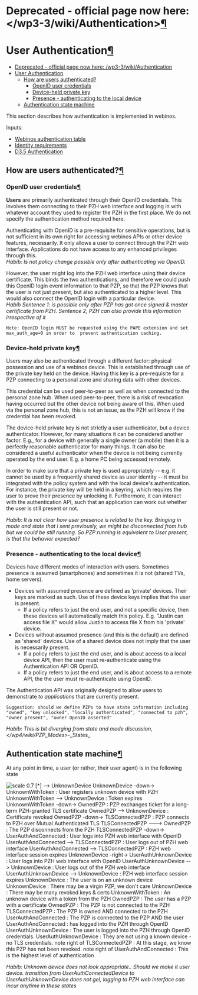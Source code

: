 Deprecated - official page now here: </wp3-3/wiki/Authentication>[¶](#Deprecated-official-page-now-here-httpdevwebinosorgredmineprojectswp3-3wikiAuthentication)
=======================================================================================================================================================================================================

User Authentication[¶](#User-Authentication)
============================================

-   [Deprecated - official page now here:
    /wp3-3/wiki/Authentication](#Deprecated-official-page-now-here-httpdevwebinosorgredmineprojectswp3-3wikiAuthentication)
-   [User Authentication](#User-Authentication)
    -   [How are users authenticated?](#How-are-users-authenticated)
        -   [OpenID user credentials](#OpenID-user-credentials)
        -   [Device-held private key](#Device-held-private-key)
        -   [Presence - authenticating to the local
            device](#Presence-authenticating-to-the-local-device)
    -   [Authentication state machine](#Authentication-state-machine)

This section describes how authentication is implemented in webinos.

Inputs:

-   [Webinos authentication table](.html)
-   [Identity
    requirements](/wp2-5/wiki/Requirements#Identity-requirements)
-   [D3.5
    Authentication](/t3-5/wiki/Deliverable_Specifications_Authentication_Identity)

How are users authenticated?[¶](#How-are-users-authenticated)
-------------------------------------------------------------

### OpenID user credentials[¶](#OpenID-user-credentials)

**Users** are primarily authenticated through their OpenID credentials.
This involves them connecting to their PZH web interface and logging in
with whatever account they used to register the PZH in the first place.
We do not specify the authentication method required here.

Authenticating with OpenID is a pre-requisite for sensitive operations,
but is not sufficient in its own right for accessing webinos APIs or
other device features, necessarily. It only allows a user to connect
through the PZH web interface. Applications do not have access to any
enhanced privileges through this.\
*Habib: Is not policy change possible only after authenticating via
OpenID.*

However, the user might log into the PZH web interface using their
device certificate. This binds the two authentications, and therefore we
could push this OpenID login event information to that PZP, so that the
PZP knows that the user is not just present, but also authenticated to a
higher level. This would also connect the OpenID login with a particular
device.\
*Habib Sentence 1: is possible only after PZP has got once signed &
master certificate from PZH. Sentence 2, PZH can also provide this
information irrespective of it*

    Note: OpenID login MUST be requested using the PAPE extension and set max_auth_age=0 in order to  prevent authentication caching.

### Device-held private key[¶](#Device-held-private-key)

Users may also be authenticated through a different factor: physical
possession and use of a webinos device. This is established through use
of the private key held on the device. Having this key is a
pre-requisite for a PZP connecting to a personal zone and sharing data
with other devices.

This credential can be used peer-to-peer as well as when connected to
the personal zone hub. When used peer-to-peer, there is a risk of
revocation having occurred but the other device not being aware of this.
When used via the personal zone hub, this is not an issue, as the PZH
will know if the credential has been revoked.

The device-held private key is not strictly a user authenticator, but a
device authenticator. However, for many situations it can be considered
another factor. E.g., for a device with generally a single owner (a
mobile) then it is a perfectly reasonable authenticator for many things.
It can also be considered a useful authenticator when the device is not
being currently operated by the end user. E.g. a home PC being accessed
remotely.

In order to make sure that a private key is used appropriately -- e.g.
it cannot be used by a frequently shared device as user identity -- it
must be integrated with the policy system and with the local device's
authentication. For instance, the private key will be held in a keyring,
which requires the user to prove their presence by unlocking it.
Furthermore, it can interact with the authentication API, such that an
application can work out whether the user is still present or not.

*Habib: It is not clear how user presence is related to the key.
Bringing in mode and state that i sent previously, we might be
disconnected from hub but we could be still running. So PZP running is
equivalent to User present, is that the behavior expected?*

### Presence - authenticating to the local device[¶](#Presence-authenticating-to-the-local-device)

Devices have different modes of interaction with users. Sometimes
presence is assumed (smartphones) and sometimes it is not (shared TVs,
home servers).

-   Devices with assumed presence are defined as 'private' devices.
    Their keys are marked as such. Use of these device keys implies that
    the user is present.
    -   If a policy refers to just the end user, and not a specific
        device, then these devices will automatically match this policy.
        E.g. "Justin can access file X" would allow Justin to access
        file X from his 'private' device.
-   Devices without assumed presence (and this is the default) are
    defined as 'shared' devices. Use of a shared device does not imply
    that the user is necessarily present.
    -   If a policy refers to just the end user, and is about access to
        a local device API, then the user must re-authenticate using the
        Authentication API OR OpenID.
    -   If a policy refers to just the end user, and is about access to
        a remote API, the the user must re-authenticate using OpenID.

The Authentication API was originally designed to allow users to
demonstrate *to applications* that are currently present.

    Suggestion: should we define PZPs to have state information including "owned", "key unlocked", "locally authenticated", "connected to pzh", "owner present", "owner OpenID asserted"

*Habib: This is bit diverging from state and mode discussion,
</wp4/wiki/PZP_Modes>*-\_States\_

Authentication state machine[¶](#Authentication-state-machine)
--------------------------------------------------------------

At any point in time, a user (or rather, their user agent) is in the
following state

![ scale 0.7 [\*] --\> UnknownDevice UnknownDevice -down-\>
UnknownWithToken : User registers unknown device with PZH
UnknownWithToken --\> UnknownDevice : Token expires
UnknownWithToken -down-\> OwnedPZP : PZP exchanges ticket for a
long-term PZH-granted TLS certificate OwnedPZP --\> UnknownDevice :
Certificate revoked OwnedPZP -down-\> TLSConnectedPZP : PZP connects to
PZH over Mutual Authenticated TLS TLSConnectedPZP ---\> OwnedPZP : The
PZP disconnects from the PZH TLSConnectedPZP -down-\>
UserAuthAndConnected : User logs into PZH web interface with OpenID
UserAuthAndConnected --\> TLSConnectedPZP : User logs out of PZH web
interface UserAuthAndConnected --\> TLSConnectedPZP : PZH web interface
session expires UnknownDevice -right-\> UserAuthUnknownDevice : User
logs into PZH web interface with OpenID UserAuthUnknownDevice --\>
UnknownDevice : User logs out of the PZH web interface
UserAuthUnknownDevice --\> UnknownDevice : PZH web interface session
expires UnknownDevice : The user is on an unknown device UnknownDevice :
There may be a virgin PZP, we don't care UnknownDevice : There may be
many revoked keys & certs UnknownWithToken : An unknown device with a
token from the PZH OwnedPZP : The user has a PZP with a certificate
OwnedPZP : The PZP is not connected to the PZH TLSConnectedPZP : The PZP
is owned AND connected to the PZH UserAuthAndConnected : The PZP is
connected to the PZP AND the user UserAuthAndConnected : has logged into
the PZH through OpenID UserAuthUnknownDevice : The user is logged into
the PZH through OpenID credentials. UserAuthUnknownDevice : They are not
using a known device - no TLS credentials. note right of TLSConnectedPZP
: At this stage, we know this PZP has not been revoked. note right of
UserAuthAndConnected : This is the highest level of authentication
](http://dev.webinos.org/redmine/wiki_external_filter/filter?index=0&macro=plantuml&name=67b61f15d1f5d123020720b330feb59cb5e537b0352ab586bb989912a2cf9709)

*Habib: Unknown device does not look appropriate.. Should we make it
user device. transition from UserAuthConnectedDevice to
UserAuthUnknownDevice does not gel, logging to PZH web interface can
incur anytime in these states*

